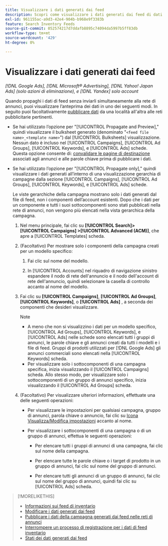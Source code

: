 ```yaml
---
title: Visualizzare i dati generati dai feed
description: Scopri come visualizzare i dati generati dai feed di dati di inventario.
exl-id: 961155ac-a9d3-42e4-904b-b968e9f3383b
feature: Search Inventory Feeds
source-git-commit: 052574217d7ddafb8895c74094da5997b5ff83db
workflow-type: tm+mt
source-wordcount: '429'
ht-degree: 0%

---
```


# Visualizzare i dati generati dai feed

*[!DNL Google Ads], [!DNL Microsoft® Advertising], [!DNL Yahoo! Japan Ads] (solo azioni di eliminazione), e [!DNL Yandex] solo account*

Quando propaghi i dati di feed senza inviarli simultaneamente alla rete di annunci, puoi visualizzare l’anteprima dei dati in uno dei seguenti modi. In seguito puoi facoltativamente [pubblicare dati](propagated-data-post.md) da una località all&#39;altra alle reti pubblicitarie pertinenti.

* Se hai utilizzato l’opzione per &quot;[!UICONTROL Propagate and Preview],&quot; quindi visualizzare il bulksheet generato (denominato &quot;`<feed file name>_<template name>`&quot;) dal [!UICONTROL Bulksheets] visualizzazione. Nessun dato è incluso nel [!UICONTROL Campaigns], [!UICONTROL Ad Groups], [!UICONTROL Keywords], e [!UICONTROL Ads] schede. Questa opzione consente di: [convalidare le pagine di destinazione](/help/search-social-commerce/campaign-management/bulksheets/bulksheet-validate-landing-pages.md) associati agli annunci e alle parole chiave prima di pubblicare i dati.

* Se hai utilizzato l’opzione per &quot;[!UICONTROL Propagate only],&quot; quindi visualizzare i dati generati all’interno di una visualizzazione gerarchia di campagne dalla sezione [!UICONTROL Campaigns], [!UICONTROL Ad Groups], [!UICONTROL Keywords], e [!UICONTROL Ads] schede.

  Le viste gerarchiche della campagna mostrano solo i dati generati dal file di feed, non i componenti dell’account esistenti. Dopo che i dati per un componente e tutti i suoi sottocomponenti sono stati pubblicati nella rete di annunci, non vengono più elencati nella vista gerarchica della campagna.

   1. Nel menu principale, fai clic su **[!UICONTROL Search]> [!UICONTROL Campaigns] >[!UICONTROL Advanced (ACM)]**, che apre a [!UICONTROL Templates] scheda.

   1. (Facoltativo) Per mostrare solo i componenti della campagna creati per un modello specifico:

      1. Fai clic sul nome del modello.

      1. In [!UICONTROL Accounts] nel riquadro di navigazione sinistro espandere il nodo di rete dell&#39;annuncio e il nodo dell&#39;account di rete dell&#39;annuncio, quindi selezionare la casella di controllo accanto al nome del modello.

   1. Fai clic su **[!UICONTROL Campaigns]**, **[!UICONTROL Ad Groups]**, **[!UICONTROL Keywords]**, o **[!UICONTROL Ads]** , a seconda dei componenti che desideri visualizzare.

      >[!NOTE]
      >
      >* A meno che non si visualizzino i dati per un modello specifico, [!UICONTROL Ad Groups], [!UICONTROL Keywords], e [!UICONTROL Ads] nelle schede sono elencati tutti i gruppi di annunci, le parole chiave e gli annunci creati da tutti i modelli e i file di feed. Gruppi di prodotti utilizzati per [!DNL Google Ads] gli annunci commerciali sono elencati nella [!UICONTROL Keywords] scheda.
      >* Per visualizzare solo i sottocomponenti di una campagna specifica, inizia visualizzando il [!UICONTROL Campaigns] scheda. Allo stesso modo, per visualizzare solo i sottocomponenti di un gruppo di annunci specifico, inizia visualizzando il [!UICONTROL Ad Groups] scheda.

   1. (Facoltativo) Per visualizzare ulteriori informazioni, effettuate una delle seguenti operazioni:

      * Per visualizzare le impostazioni per qualsiasi campagna, gruppo di annunci, parola chiave o annuncio, fai clic su [Icona Visualizza/Modifica impostazioni](/help/search-social-commerce/assets/settings.png "Icona Visualizza/Modifica impostazioni") accanto al nome.

      * Per visualizzare i sottocomponenti di una campagna o di un gruppo di annunci, effettua le seguenti operazioni:

         * Per elencare tutti i gruppi di annunci di una campagna, fai clic sul nome della campagna.

         * Per elencare tutte le parole chiave o i target di prodotto in un gruppo di annunci, fai clic sul nome del gruppo di annunci.

         * Per elencare tutti gli annunci di un gruppo di annunci, fai clic sul nome del gruppo di annunci, quindi fai clic su [!UICONTROL Ads] scheda.

>[!MORELIKETHIS]
>
>* [Informazioni sui feed di inventario](inventory-feeds-about.md)
>* [Modificare i dati generati dai feed](propagated-data-edit.md)
>* [Pubblicare i dati della campagna generati dai feed nelle reti di annunci](propagated-data-post.md)
>* [Interrompere un processo di registrazione per i dati di feed inventario](stop-job.md)
>* [Stati dei dati generati dai feed](propagated-data-status.md)
